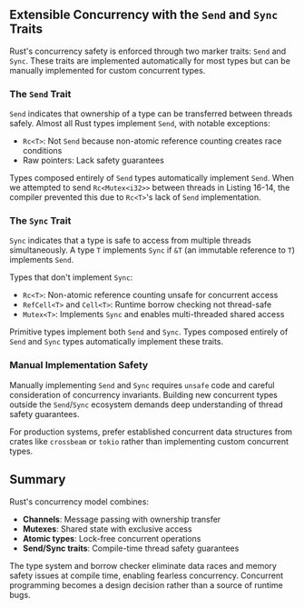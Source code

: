 ## Extensible Concurrency with the `Send` and `Sync` Traits

<!-- Old link, do not remove -->

<a id="extensible-concurrency-with-the-sync-and-send-traits"></a>

Rust's concurrency safety is enforced through two marker traits: `Send` and `Sync`. These traits are implemented automatically for most types but can be manually implemented for custom concurrent types.

### The `Send` Trait

`Send` indicates that ownership of a type can be transferred between threads safely. Almost all Rust types implement `Send`, with notable exceptions:

- `Rc<T>`: Not `Send` because non-atomic reference counting creates race conditions
- Raw pointers: Lack safety guarantees

Types composed entirely of `Send` types automatically implement `Send`. When we attempted to send `Rc<Mutex<i32>>` between threads in Listing 16-14, the compiler prevented this due to `Rc<T>`'s lack of `Send` implementation.

### The `Sync` Trait  

`Sync` indicates that a type is safe to access from multiple threads simultaneously. A type `T` implements `Sync` if `&T` (an immutable reference to `T`) implements `Send`.

Types that don't implement `Sync`:
- `Rc<T>`: Non-atomic reference counting unsafe for concurrent access
- `RefCell<T>` and `Cell<T>`: Runtime borrow checking not thread-safe
- `Mutex<T>`: Implements `Sync` and enables multi-threaded shared access

Primitive types implement both `Send` and `Sync`. Types composed entirely of `Send` and `Sync` types automatically implement these traits.

### Manual Implementation Safety

Manually implementing `Send` and `Sync` requires `unsafe` code and careful consideration of concurrency invariants. Building new concurrent types outside the `Send`/`Sync` ecosystem demands deep understanding of thread safety guarantees.

For production systems, prefer established concurrent data structures from crates like `crossbeam` or `tokio` rather than implementing custom concurrent types.

## Summary

Rust's concurrency model combines:
- **Channels**: Message passing with ownership transfer
- **Mutexes**: Shared state with exclusive access
- **Atomic types**: Lock-free concurrent operations  
- **Send/Sync traits**: Compile-time thread safety guarantees

The type system and borrow checker eliminate data races and memory safety issues at compile time, enabling fearless concurrency. Concurrent programming becomes a design decision rather than a source of runtime bugs.

[sharing-a-mutext-between-multiple-threads]: ch16-03-shared-state.html#sharing-a-mutext-between-multiple-threads
[nomicon]: ../nomicon/index.html
